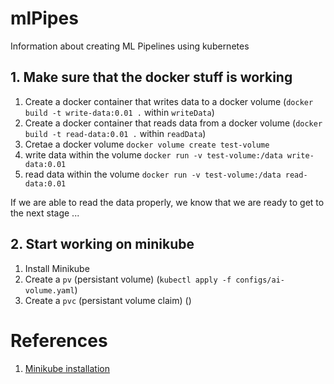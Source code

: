 # mlPipes

Information about creating ML Pipelines using kubernetes

## 1. Make sure that the docker stuff is working

1. Create a docker container that writes data to a docker volume (`docker build -t write-data:0.01 .` within `writeData`)
2. Create a docker container that reads data from a docker volume (`docker build -t read-data:0.01 .` within `readData`)
3. Cretae a docker volume `docker volume create test-volume`
4. write data within the volume `docker run -v test-volume:/data write-data:0.01`
5. read data within the volume `docker run -v test-volume:/data read-data:0.01`

If we are able to read the data properly, we know that we are ready to get to the next stage ...

## 2. Start working on minikube

1. Install Minikube
1. Create a `pv` (persistant volume) (`kubectl apply -f configs/ai-volume.yaml`)
2. Create a `pvc` (persistant volume claim) () 




# References

1. [Minikube installation](https://www.notion.so/Minikube-423387aee1d247d8a136eaf1fb673678)
